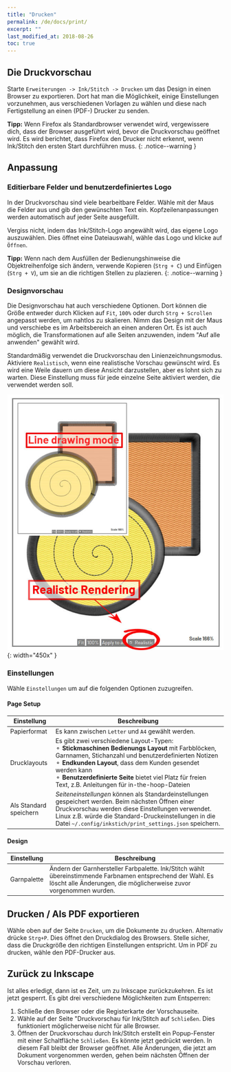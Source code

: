 ```yaml
---
title: "Drucken"
permalink: /de/docs/print/
excerpt: ""
last_modified_at: 2018-08-26
toc: true
---
```

## Die Druckvorschau

Starte `Erweiterungen -> Ink/Stitch -> Drucken` um das Design in einen Browser zu exportieren. Dort hat man die Möglichkeit, einige Einstellungen vorzunehmen, aus verschiedenen Vorlagen zu wählen und diese nach Fertigstellung an einen (PDF-) Drucker zu senden.

**Tipp:** Wenn Firefox als Standardbrowser verwendet wird, vergewissere dich, dass der Browser ausgeführt wird, bevor die Druckvorschau geöffnet wird. Es wird berichtet, dass Firefox den Drucker nicht erkennt, wenn Ink/Stitch den ersten Start durchführen muss.
{: .notice--warning }

## Anpassung

### Editierbare Felder und benutzerdefiniertes Logo
In der Druckvorschau sind viele bearbeitbare Felder. Wähle mit der Maus die Felder aus und gib den gewünschten Text ein. Kopfzeilenanpassungen werden automatisch auf jeder Seite ausgefüllt.

Vergiss nicht, indem das Ink/Stitch-Logo angewählt wird, das eigene Logo auszuwählen. Dies öffnet eine Dateiauswahl, wähle das Logo und klicke auf `Öffnen`.

**Tipp:** Wenn nach dem Ausfüllen der Bedienungshinweise die Objektreihenfolge sich ändern, verwende Kopieren (`Strg + C`) und Einfügen (`Strg + V`), um sie an die richtigen Stellen zu plazieren.
{: .notice--warning }

### Designvorschau

Die Designvorschau hat auch verschiedene Optionen. Dort können die Größe entweder durch Klicken auf `Fit`, `100%` oder durch `Strg + Scrollen` angepasst werden, um nahtlos zu skalieren. Nimm das Design mit der Maus und verschiebe es im Arbeitsbereich an einen anderen Ort. Es ist auch möglich, die Transformationen auf alle Seiten anzuwenden, indem "Auf alle anwenden" gewählt wird.

Standardmäßig verwendet die Druckvorschau den Linienzeichnungsmodus. Aktiviere `Realistisch`, wenn eine realistische Vorschau gewünscht wird. Es wird eine Weile dauern um diese Ansicht darzustellen, aber es lohnt sich zu warten. Diese Einstellung muss für jede einzelne Seite aktiviert werden, die verwendet werden soll.

![Linienzeichnung und realistische Vorschau](/assets/images/docs/en/print-realistic-rendering.jpg){: width="450x" }

### Einstellungen

Wähle `Einstellungen` um auf die folgenden Optionen zuzugreifen.

#### Page Setup

Einstellung|Beschreibung
---|---
Papierformat | Es kann zwischen `Letter` und `A4` gewählt werden.
Drucklayouts | Es gibt zwei verschiedene Layout-Typen:<br />⚬ **Stickmaschinen Bedienungs Layout** mit Farbblöcken, Garnnamen, Stichanzahl und benutzerdefinierten Notizen<br />⚬ **Endkunden Layout**, dass dem Kunden gesendet werden kann<br />⚬ **Benutzerdefinierte Seite** bietet viel Platz für freien Text, z.B. Anleitungen für in-the-hoop-Dateien
Als Standard speichern | *Seiteneinstellungen* können als Standardeinstellungen gespeichert werden. Beim nächsten Öffnen einer Druckvorschau werden diese Einstellungen verwendet. Linux z.B. würde die Standard-Druckeinstellungen in die Datei `~/.config/inkstich/print_settings.json` speichern.

#### Design

Einstellung|Beschreibung
---|---
Garnpalette | Ändern der Garnhersteller Farbpalette. Ink/Stitch wählt übereinstimmende Farbnamen entsprechend der Wahl. Es löscht alle Änderungen, die möglicherweise zuvor vorgenommen wurden.


## Drucken / Als PDF exportieren

Wähle oben auf der Seite `Drucken`, um die Dokumente zu drucken. Alternativ drücke `Strg+P`. Dies öffnet den Druckdialog des Browsers. Stelle sicher, dass die Druckgröße den richtigen Einstellungen entspricht. Um in PDF zu drucken, wähle den PDF-Drucker aus.

## Zurück zu Inkscape

Ist alles erledigt, dann ist es Zeit, um zu Inkscape zurückzukehren. Es ist jetzt gesperrt. Es gibt drei verschiedene Möglichkeiten zum Entsperren:

1. Schließe den Browser oder die Registerkarte der Vorschauseite.
2. Wähle auf der Seite "Druckvorschau für Ink/Stitch auf `Schließen`. Dies funktioniert möglicherweise nicht für alle Browser.
3. Öffnen der Druckvorschau durch Ink/Stitch erstellt ein Popup-Fenster mit einer Schaltfläche `Schließen`. Es könnte jetzt gedrückt werden. In diesem Fall bleibt der Browser geöffnet. Alle Änderungen, die jetzt am Dokument vorgenommen werden, gehen beim nächsten Öffnen der Vorschau verloren.
